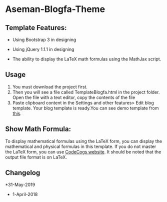 # Aseman-Blogfa-Theme


## Template Features:

* Using Bootstrap 3 in designing

* Using jQuery 1.1.1 in designing

* The ability to display the LaTeX math formulas using the MathJax script.


## Usage
1. You must download the project first. 
2. Then you will see a file called TemplateBlogfa.html in the project folder. Open the file with a text editor, copy the contents of the file
3. Paste  clipboard content in the Settings and other features> Edit blog template. Your blog template is ready.You can see demo template from [this](http://asemanblogfatheme.blogfa.com/).



## Show Math Formula:

To display mathematical formulas using the LaTeX form, you can display the mathematical and physical formulas in this template. If you do not master the LaTeX form, you can use [CodeCogs website](https://www.codecogs.com/latex/eqneditor.php). It should be noted that the output file format is on LaTeX.



## Changelog
*31-May-2019
* 1-April-2018


